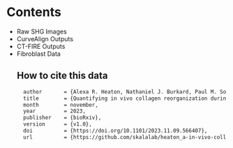 # Contents
<ul><li>Raw SHG Images</li>
<li>CurveAlign Outputs</li>
<li>CT-FIRE Outputs</li>
<li>Fibroblast Data</li>

## How to cite this data
```tex
  author       = {Alexa R. Heaton, Nathaniel J. Burkard, Paul M. Sondel, Melissa C. Skala},
  title        = {Quantifying in vivo collagen reorganization during immunotherapy in murine melanoma with second harmonic generation imaging},
  month        = november,
  year         = 2023,
  publisher    = {bioRxiv},
  version      = {v1.0},
  doi          = {https://doi.org/10.1101/2023.11.09.566407},
  url          = {https://github.com/skalalab/heaton_a-in-vivo-collagen-SHG-data}
```
